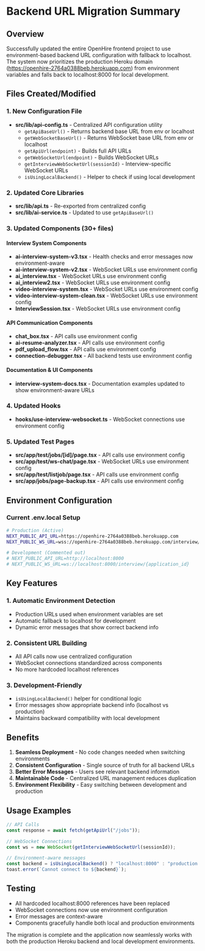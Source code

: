 # Backend URL Migration Summary

## Overview

Successfully updated the entire OpenHire frontend project to use environment-based backend URL configuration with fallback to localhost. The system now prioritizes the production Heroku domain (https://openhire-2764a0388beb.herokuapp.com) from environment variables and falls back to localhost:8000 for local development.

## Files Created/Modified

### 1. New Configuration File

- **src/lib/api-config.ts** - Centralized API configuration utility
  - `getApiBaseUrl()` - Returns backend base URL from env or localhost
  - `getWebSocketBaseUrl()` - Returns WebSocket base URL from env or localhost
  - `getApiUrl(endpoint)` - Builds full API URLs
  - `getWebSocketUrl(endpoint)` - Builds WebSocket URLs
  - `getInterviewWebSocketUrl(sessionId)` - Interview-specific WebSocket URLs
  - `isUsingLocalBackend()` - Helper to check if using local development

### 2. Updated Core Libraries

- **src/lib/api.ts** - Re-exported from centralized config
- **src/lib/ai-service.ts** - Updated to use `getApiBaseUrl()`

### 3. Updated Components (30+ files)

#### Interview System Components

- **ai-interview-system-v3.tsx** - Health checks and error messages now environment-aware
- **ai-interview-system-v2.tsx** - WebSocket URLs use environment config
- **ai_interview.tsx** - WebSocket URLs use environment config
- **ai_interview2.tsx** - WebSocket URLs use environment config
- **video-interview-system.tsx** - WebSocket URLs use environment config
- **video-interview-system-clean.tsx** - WebSocket URLs use environment config
- **InterviewSession.tsx** - WebSocket URLs use environment config

#### API Communication Components

- **chat_box.tsx** - API calls use environment config
- **ai-resume-analyzer.tsx** - API calls use environment config
- **pdf_upload_flow.tsx** - API calls use environment config
- **connection-debugger.tsx** - All backend tests use environment config

#### Documentation & UI Components

- **interview-system-docs.tsx** - Documentation examples updated to show environment-aware URLs

### 4. Updated Hooks

- **hooks/use-interview-websocket.ts** - WebSocket connections use environment config

### 5. Updated Test Pages

- **src/app/test/jobs/[id]/page.tsx** - API calls use environment config
- **src/app/test/ws-chat/page.tsx** - WebSocket URLs use environment config
- **src/app/test/listjob/page.tsx** - API calls use environment config
- **src/app/jobs/page-backup.tsx** - API calls use environment config

## Environment Configuration

### Current .env.local Setup

```bash
# Production (Active)
NEXT_PUBLIC_API_URL=https://openhire-2764a0388beb.herokuapp.com
NEXT_PUBLIC_WS_URL=wss://openhire-2764a0388beb.herokuapp.com/interview/{application_id}

# Development (Commented out)
# NEXT_PUBLIC_API_URL=http://localhost:8000
# NEXT_PUBLIC_WS_URL=ws://localhost:8000/interview/{application_id}
```

## Key Features

### 1. Automatic Environment Detection

- Production URLs used when environment variables are set
- Automatic fallback to localhost for development
- Dynamic error messages that show correct backend info

### 2. Consistent URL Building

- All API calls now use centralized configuration
- WebSocket connections standardized across components
- No more hardcoded localhost references

### 3. Development-Friendly

- `isUsingLocalBackend()` helper for conditional logic
- Error messages show appropriate backend info (localhost vs production)
- Maintains backward compatibility with local development

## Benefits

1. **Seamless Deployment** - No code changes needed when switching environments
2. **Consistent Configuration** - Single source of truth for all backend URLs
3. **Better Error Messages** - Users see relevant backend information
4. **Maintainable Code** - Centralized URL management reduces duplication
5. **Environment Flexibility** - Easy switching between development and production

## Usage Examples

```typescript
// API Calls
const response = await fetch(getApiUrl("/jobs"));

// WebSocket Connections
const ws = new WebSocket(getInterviewWebSocketUrl(sessionId));

// Environment-aware messages
const backend = isUsingLocalBackend() ? "localhost:8000" : "production server";
toast.error(`Cannot connect to ${backend}`);
```

## Testing

- All hardcoded localhost:8000 references have been replaced
- WebSocket connections now use environment configuration
- Error messages are context-aware
- Components gracefully handle both local and production environments

The migration is complete and the application now seamlessly works with both the production Heroku backend and local development environments.

